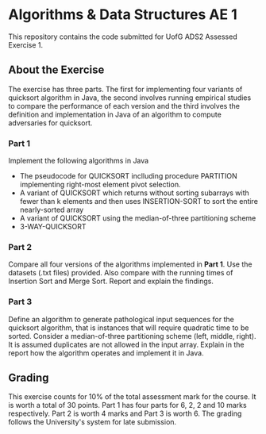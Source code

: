 # Algorithms & Data Structures AE 1
This repository contains the code submitted for UofG ADS2 Assessed Exercise 1.

## About the Exercise
The exercise has three parts. The first for implementing four variants of quicksort algorithm in Java, the second involves running empirical studies to compare the performance of each version and the third involves the definition and implementation in Java of an algorithm to compute adversaries for quicksort.

### Part 1
Implement the following algorithms in Java
* The pseudocode for QUICKSORT inclluding procedure PARTITION implementing right-most element pivot selection.
* A variant of QUICKSORT which returns without sorting subarrays with fewer than k elements and then uses INSERTION-SORT to sort the entire nearly-sorted array
* A variant of QUICKSORT using the median-of-three partitioning scheme
* 3-WAY-QUICKSORT

### Part 2
Compare all four versions of the algorithms implemented in **Part 1**. Use the datasets (.txt files) provided. Also compare with the running times of Insertion Sort and Merge Sort. Report and explain the findings.

### Part 3
Define an algorithm to generate pathological input sequences for the quicksort algorithm, that is instances that will require quadratic time to be sorted. Consider a median-of-three partitioning scheme (left, middle, right). It is assumed duplicates are not allowed in the input array. Explain in the report how the algorithm operates and implement it in Java.

## Grading
This exercise counts for 10% of the total assessment mark for the course. It is worth a total of 30 points.
Part 1 has four parts for 6, 2, 2 and 10 marks respectively. Part 2 is worth 4 marks and Part 3 is worth 6.
The grading follows the University's system for late submission.
